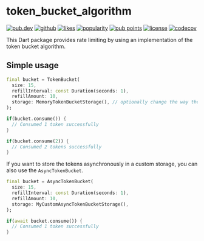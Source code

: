 # token_bucket_algorithm

[![pub.dev](https://img.shields.io/pub/v/token_bucket_algorithm.svg?style=flat?logo=dart)](https://pub.dev/packages/token_bucket_algorithm)
[![github](https://img.shields.io/static/v1?label=platform&message=flutter&color=1ebbfd)](https://github.com/splashbyte/dart_token_bucket_algorithm)
[![likes](https://img.shields.io/pub/likes/token_bucket_algorithm)](https://pub.dev/packages/token_bucket_algorithm/score)
[![popularity](https://img.shields.io/pub/popularity/token_bucket_algorithm)](https://pub.dev/packages/token_bucket_algorithm/score)
[![pub points](https://img.shields.io/pub/points/token_bucket_algorithm)](https://pub.dev/packages/token_bucket_algorithm/score)
[![license](https://img.shields.io/github/license/splashbyte/dart_token_bucket_algorithm.svg)](https://github.com/splashbyte/dart_token_bucket_algorithm/blob/main/LICENSE)
[![codecov](https://codecov.io/gh/splashbyte/dart_token_bucket_algorithm/branch/main/graph/badge.svg?token=NY1D6W88H2)](https://codecov.io/gh/splashbyte/dart_token_bucket_algorithm)

This Dart package provides rate limiting by using an implementation of the token bucket algorithm.

## Simple usage

```dart
final bucket = TokenBucket(
  size: 15,
  refillInterval: const Duration(seconds: 1),
  refillAmount: 10,
  storage: MemoryTokenBucketStorage(), // optionally change the way the state of the bucket is stored
);

if(bucket.consume()) {
  // Consumed 1 token successfully
}

if(bucket.consume(2)) {
  // Consumed 2 tokens successfully
}
```

If you want to store the tokens asynchronously in a custom storage, you can also use the `AsyncTokenBucket`.

```dart
final bucket = AsyncTokenBucket(
  size: 15,
  refillInterval: const Duration(seconds: 1),
  refillAmount: 10,
  storage: MyCustomAsyncTokenBucketStorage(),
);

if(await bucket.consume()) {
  // Consumed 1 token successfully
}
```
